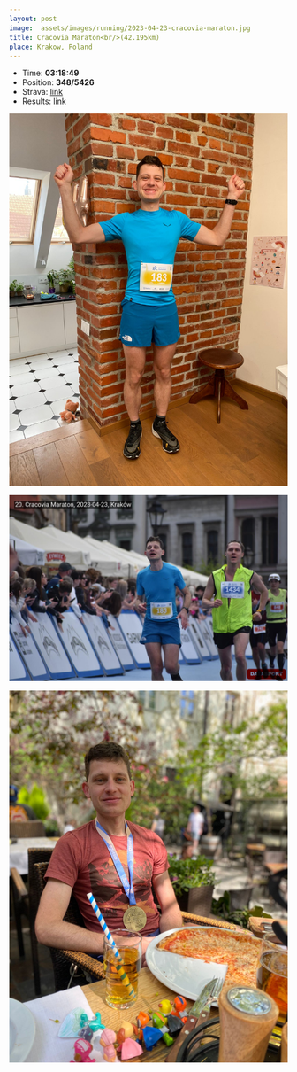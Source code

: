 ```yaml
---
layout: post
image:  assets/images/running/2023-04-23-cracovia-maraton.jpg
title: Cracovia Maraton<br/>(42.195km)
place: Krakow, Poland
---
```


- Time: **03:18:49**
- Position: **348/5426**
- Strava: [link](https://www.strava.com/activities/8942439008)
- Results: [link](/assets/images/running/2023-04-23-cracovia-maraton-results.pdf)

![Me](/assets/images/running/2023-04-23-cracovia-maraton-me.jpg)

![Me](/assets/images/running/2023-04-23-cracovia-maraton-me-2.jpg)

![Me](/assets/images/running/2023-04-23-cracovia-maraton-me-3.jpg)

